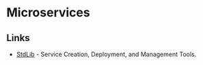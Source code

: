 # Microservices
## Links
- [StdLib](https://github.com/stdlib/lib) - Service Creation, Deployment, and Management Tools.